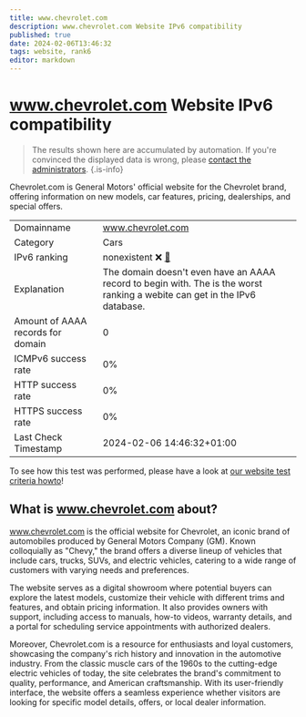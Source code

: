 ```yaml
---
title: www.chevrolet.com
description: www.chevrolet.com Website IPv6 compatibility
published: true
date: 2024-02-06T13:46:32
tags: website, rank6
editor: markdown
---
```


# www.chevrolet.com Website IPv6 compatibility

> The results shown here are accumulated by automation. If you're convinced the displayed data is wrong, please [contact the administrators](/howto/chat). 
{.is-info}

Chevrolet.com is General Motors' official website for the Chevrolet brand, offering information on new models, car features, pricing, dealerships, and special offers.


|   |   |
| - | - |
| Domainname | www.chevrolet.com
| Category | Cars |
| IPv6 ranking | nonexistent :x: [🔗](/howto/ranking) |
| Explanation | The domain doesn't even have an AAAA record to begin with. The is the worst ranking a webite can get in the IPv6 database. |
| Amount of AAAA records for domain | 0 |
| ICMPv6 success rate | 0%|
| HTTP success rate | 0% |
| HTTPS success rate | 0% |
| Last Check Timestamp | 2024-02-06 14:46:32+01:00 |

To see how this test was performed, please have a look at [our website test criteria howto](/howto/testcriteria/website)!


## What is www.chevrolet.com about?
www.chevrolet.com is the official website for Chevrolet, an iconic brand of automobiles produced by General Motors Company (GM). Known colloquially as "Chevy," the brand offers a diverse lineup of vehicles that include cars, trucks, SUVs, and electric vehicles, catering to a wide range of customers with varying needs and preferences.

The website serves as a digital showroom where potential buyers can explore the latest models, customize their vehicle with different trims and features, and obtain pricing information. It also provides owners with support, including access to manuals, how-to videos, warranty details, and a portal for scheduling service appointments with authorized dealers.

Moreover, Chevrolet.com is a resource for enthusiasts and loyal customers, showcasing the company's rich history and innovation in the automotive industry. From the classic muscle cars of the 1960s to the cutting-edge electric vehicles of today, the site celebrates the brand's commitment to quality, performance, and American craftsmanship. With its user-friendly interface, the website offers a seamless experience whether visitors are looking for specific model details, offers, or local dealer information.


